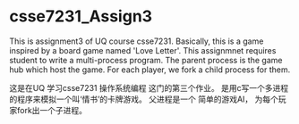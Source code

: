 csse7231_Assign3
================

This is assignment3 of UQ course csse7231. 
Basically, this is a game inspired by a board game named 'Love Letter'. This assignmnet requires student to write a 
multi-process program. The parent process is the game hub which host the game. For each player, we fork a child process 
for them.

这是在UQ 学习csse7231 操作系统编程 这门的第三个作业。 是用c写一个多进程的程序来模拟一个叫‘情书’的卡牌游戏。 父进程是一个
简单的游戏AI， 为每个玩家fork出一个子进程。


